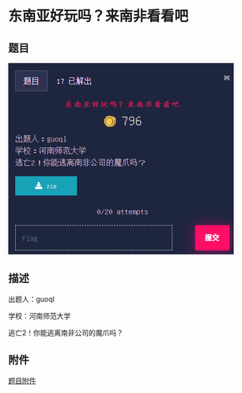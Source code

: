 # 东南亚好玩吗？来南非看看吧

## 题目

![题目](images/题目.png)

## 描述

出题人：guoql

学校：河南师范大学

逃亡2！你能逃离南非公司的魔爪吗？

## 附件

[题目附件](files/zip)